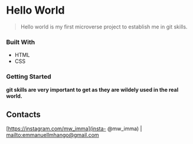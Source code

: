 # Hello World

> Hello world is my first microverse project to establish me in git skills.


### Built With

- HTML
- CSS

### Getting Started

**git skills are very important to get as they are wildely used in the real world.**

## Contacts
[https://instagram.com/mw_imma](insta- @mw_imma) | [mailto:emmanuellmhango@gmail.com](emmanuellmhango@gmail.com)

